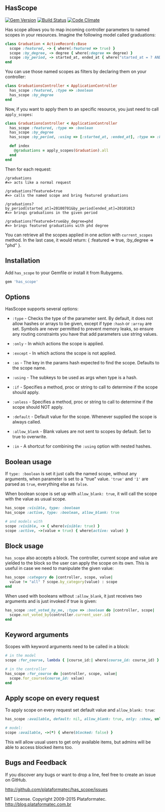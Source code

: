 ## HasScope

[![Gem Version](https://fury-badge.herokuapp.com/rb/has_scope.png)](http://badge.fury.io/rb/has_scope)
[![Build Status](https://api.travis-ci.org/plataformatec/has_scope.png?branch=master)](http://travis-ci.org/plataformatec/has_scope)
[![Code Climate](https://codeclimate.com/github/plataformatec/has_scope.png)](https://codeclimate.com/github/plataformatec/has_scope)

Has scope allows you to map incoming controller parameters to named scopes in your resources.
Imagine the following model called graduations:

```ruby
class Graduation < ActiveRecord::Base
  scope :featured, -> { where(:featured => true) }
  scope :by_degree, -> degree { where(:degree => degree) }
  scope :by_period, -> started_at, ended_at { where("started_at = ? AND ended_at = ?", started_at, ended_at) }
end
```

You can use those named scopes as filters by declaring them on your controller:

```ruby
class GraduationsController < ApplicationController
  has_scope :featured, :type => :boolean
  has_scope :by_degree
end
```

Now, if you want to apply them to an specific resource, you just need to call `apply_scopes`:

```ruby
class GraduationsController < ApplicationController
  has_scope :featured, :type => :boolean
  has_scope :by_degree
  has_scope :by_period, :using => [:started_at, :ended_at], :type => :hash

  def index
    @graduations = apply_scopes(Graduation).all
  end
end
```

Then for each request:

```
/graduations
#=> acts like a normal request

/graduations?featured=true
#=> calls the named scope and bring featured graduations

/graduations?by_period[started_at]=20100701&by_period[ended_at]=20101013
#=> brings graduations in the given period

/graduations?featured=true&by_degree=phd
#=> brings featured graduations with phd degree
```

You can retrieve all the scopes applied in one action with `current_scopes` method.
In the last case, it would return: { :featured => true, :by_degree => "phd" }.

## Installation

Add `has_scope` to your Gemfile or install it from Rubygems.

```ruby
gem 'has_scope'
```

## Options

HasScope supports several options:

* `:type` - Checks the type of the parameter sent.
  By default, it does not allow hashes or arrays to be given,
  except if type `:hash` or `:array` are set.
  Symbols are never permitted to prevent memory leaks, so ensure any routing
  constraints you have that add parameters use string values.

* `:only` - In which actions the scope is applied.

* `:except` - In which actions the scope is not applied.

* `:as` - The key in the params hash expected to find the scope. Defaults to the scope name.

* `:using` - The subkeys to be used as args when type is a hash.

* `:if` - Specifies a method, proc or string to call to determine if the scope should apply.

* `:unless` - Specifies a method, proc or string to call to determine if the scope should NOT apply.

* `:default` - Default value for the scope. Whenever supplied the scope is always called.

* `:allow_blank` - Blank values are not sent to scopes by default. Set to true to overwrite.

* `:in` - A shortcut for combining the `:using` option with nested hashes.

## Boolean usage

If `type: :boolean` is set it just calls the named scope, without any arguments, when parameter
is set to a "true" value. `'true'` and `'1'` are parsed as `true`, everything else as `false`.

When boolean scope is set up with `allow_blank: true`, it will call the scope
with the value as usual scope.

```ruby
has_scope :visible, type: :boolean
has_scope :active, type: :boolean, allow_blank: true

# and models with
scope :visible, -> { where(visible: true) }
scope :active, ->(value = true) { where(active: value) }
```

## Block usage

`has_scope` also accepts a block. The controller, current scope and value are yielded
to the block so the user can apply the scope on its own. This is useful in case we
need to manipulate the given value:

```ruby
has_scope :category do |controller, scope, value|
  value != "all" ? scope.by_category(value) : scope
end
```

When used with booleans without `:allow_blank`, it just receives two arguments
and is just invoked if true is given:

```ruby
has_scope :not_voted_by_me, :type => :boolean do |controller, scope|
  scope.not_voted_by(controller.current_user.id)
end
```

## Keyword arguments

Scopes with keyword arguments need to be called in a block:

```ruby
# in the model
scope :for_course, lambda { |course_id:| where(course_id: course_id) }

# in the controller
has_scope :for_course do |controller, scope, value|
  scope.for_course(course_id: value)
end
```

## Apply scope on every request

To apply scope on every request set default value and `allow_blank: true`:

```ruby
has_scope :available, default: nil, allow_blank: true, only: :show, unless: :admin?

# model:
scope :available, ->(*) { where(blocked: false) }
```

This will allow usual users to get only available items, but admins will
be able to access blocked items too.

## Bugs and Feedback

If you discover any bugs or want to drop a line, feel free to create an issue on GitHub.

http://github.com/plataformatec/has_scope/issues

MIT License. Copyright 2009-2015 Plataformatec. http://blog.plataformatec.com.br
